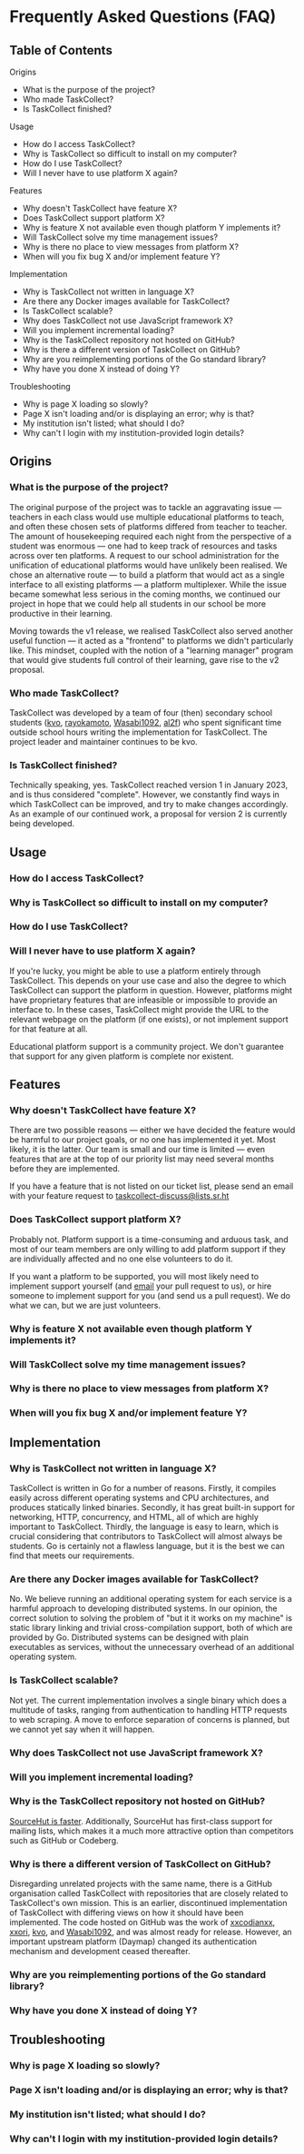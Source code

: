 # Frequently Asked Questions (FAQ)

## Table of Contents

Origins
  - What is the purpose of the project?
  - Who made TaskCollect?
  - Is TaskCollect finished?

Usage
  - How do I access TaskCollect?
  - Why is TaskCollect so difficult to install on my computer?
  - How do I use TaskCollect?
  - Will I never have to use platform X again?

Features
  - Why doesn't TaskCollect have feature X?
  - Does TaskCollect support platform X?
  - Why is feature X not available even though platform Y implements it?
  - Will TaskCollect solve my time management issues?
  - Why is there no place to view messages from platform X?
  - When will you fix bug X and/or implement feature Y?

Implementation
  - Why is TaskCollect not written in language X?
  - Are there any Docker images available for TaskCollect?
  - Is TaskCollect scalable?
  - Why does TaskCollect not use JavaScript framework X?
  - Will you implement incremental loading?
  - Why is the TaskCollect repository not hosted on GitHub?
  - Why is there a different version of TaskCollect on GitHub?
  - Why are you reimplementing portions of the Go standard library?
  - Why have you done X instead of doing Y?

Troubleshooting
  - Why is page X loading so slowly?
  - Page X isn't loading and/or is displaying an error; why is that?
  - My institution isn't listed; what should I do?
  - Why can't I login with my institution-provided login details?

## Origins

### What is the purpose of the project?

The original purpose of the project was to tackle an aggravating issue — teachers in each class would use multiple educational platforms to teach, and often these chosen sets of platforms differed from teacher to teacher. The amount of housekeeping required each night from the perspective of a student was enormous — one had to keep track of resources and tasks across over ten platforms. A request to our school administration for the unification of educational platforms would have unlikely been realised. We chose an alternative route — to build a platform that would act as a single interface to all existing platforms — a platform multiplexer. While the issue became somewhat less serious in the coming months, we continued our project in hope that we could help all students in our school be more productive in their learning.

Moving towards the v1 release, we realised TaskCollect also served another useful function — it acted as a "frontend" to platforms we didn't particularly like. This mindset, coupled with the notion of a "learning manager" program that would give students full control of their learning, gave rise to the v2 proposal.

### Who made TaskCollect?

TaskCollect was developed by a team of four (then) secondary school students ([kvo][1], [rayokamoto][2], [Wasabi1092][3], [al2f][4]) who spent significant time outside school hours writing the implementation for TaskCollect. The project leader and maintainer continues to be kvo.

### Is TaskCollect finished?

Technically speaking, yes. TaskCollect reached version 1 in January 2023, and is thus considered "complete". However, we constantly find ways in which TaskCollect can be improved, and try to make changes accordingly. As an example of our continued work, a proposal for version 2 is currently being developed.

## Usage

### How do I access TaskCollect?
### Why is TaskCollect so difficult to install on my computer?
### How do I use TaskCollect?

### Will I never have to use platform X again?

If you're lucky, you might be able to use a platform entirely through TaskCollect. This depends on your use case and also the degree to which TaskCollect can support the platform in question. However, platforms might have proprietary features that are infeasible or impossible to provide an interface to. In these cases, TaskCollect might provide the URL to the relevant webpage on the platform (if one exists), or not implement support for that feature at all.

Educational platform support is a community project. We don't guarantee that support for any given platform is complete nor existent.

## Features

### Why doesn't TaskCollect have feature X?

There are two possible reasons — either we have decided the feature would be harmful to our project goals, or no one has implemented it yet. Most likely, it is the latter. Our team is small and our time is limited — even features that are at the top of our priority list may need several months before they are implemented.

If you have a feature that is not listed on our ticket list, please send an email with your feature request to <taskcollect-discuss@lists.sr.ht>

### Does TaskCollect support platform X?

Probably not. Platform support is a time-consuming and arduous task, and most of our team members are only willing to add platform support if they are individually affected and no one else volunteers to do it.

If you want a platform to be supported, you will most likely need to implement support yourself (and [email][5] your pull request to us), or hire someone to implement support for you (and send us a pull request). We do what we can, but we are just volunteers.

### Why is feature X not available even though platform Y implements it?
### Will TaskCollect solve my time management issues?
### Why is there no place to view messages from platform X?
### When will you fix bug X and/or implement feature Y?

## Implementation

### Why is TaskCollect not written in language X?

TaskCollect is written in Go for a number of reasons. Firstly, it compiles easily across different operating systems and CPU architectures, and produces statically linked binaries. Secondly, it has great built-in support for networking, HTTP, concurrency, and HTML, all of which are highly important to TaskCollect. Thirdly, the language is easy to learn, which is crucial considering that contributors to TaskCollect will almost always be students. Go is certainly not a flawless language, but it is the best we can find that meets our requirements.

### Are there any Docker images available for TaskCollect?

No. We believe running an additional operating system for each service is a harmful approach to developing distributed systems. In our opinion, the correct solution to solving the problem of "but it it works on my machine" is static library linking and trivial cross-compilation support, both of which are provided by Go. Distributed systems can be designed with plain executables as services, without the unnecessary overhead of an additional operating system.

### Is TaskCollect scalable?

Not yet. The current implementation involves a single binary which does a multitude of tasks, ranging from authentication to handling HTTP requests to web scraping. A move to enforce separation of concerns is planned, but we cannot yet say when it will happen.

### Why does TaskCollect not use JavaScript framework X?
### Will you implement incremental loading?

### Why is the TaskCollect repository not hosted on GitHub?

[SourceHut is faster][8]. Additionally, SourceHut has first-class support for mailing lists, which makes it a much more attractive option than competitors such as GitHub or Codeberg.

### Why is there a different version of TaskCollect on GitHub?

Disregarding unrelated projects with the same name, there is a GitHub organisation called TaskCollect with repositories that are closely related to TaskCollect's own mission. This is an earlier, discontinued implementation of TaskCollect with differing views on how it should have been implemented. The code hosted on GitHub was the work of [xxcodianxx][6], [xxori][7], [kvo][1], and [Wasabi1092][3], and was almost ready for release. However, an important upstream platform (Daymap) changed its authentication mechanism and development ceased thereafter.

### Why are you reimplementing portions of the Go standard library?
### Why have you done X instead of doing Y?

## Troubleshooting

### Why is page X loading so slowly?
### Page X isn't loading and/or is displaying an error; why is that?
### My institution isn't listed; what should I do?
### Why can't I login with my institution-provided login details?


[1]: https://kvo.envs.net
[2]: https://github.com/rayokamoto
[3]: https://github.com/Wasabi1092
[4]: https://al2f.codeberg.page/
[5]: <taskcollect-devel@lists.sr.ht>
[6]: https://xxcodianxx.github.io/
[7]: https://github.com/xxori
[8]: https://forgeperf.org
